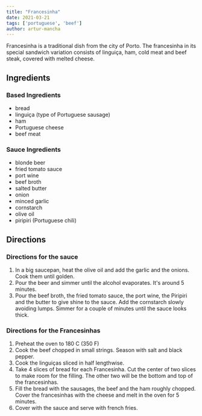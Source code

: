 ```yaml
---
title: "Francesinha"
date: 2021-03-21
tags: ['portuguese', 'beef']
author: artur-mancha
---
```


Francesinha is a traditional dish from the city of Porto. The francesinha in its special sandwich variation consists of linguiça, ham, cold meat and beef steak, covered with melted cheese.

## Ingredients

### Based Ingredients

- bread
- linguiça (type of Portuguese sausage)
- ham
- Portuguese cheese
- beef meat

### Sauce Ingredients

- blonde beer
- fried tomato sauce
- port wine
- beef broth
- salted butter
- onion
- minced garlic
- cornstarch
- olive oil
- piripiri (Portuguese chili)

## Directions

### Directions for the sauce

1. In a big saucepan, heat the olive oil and add the garlic and the onions. Cook them until golden.
2. Pour the beer and simmer until the alcohol evaporates. It's around 5 minutes.
3. Pour the beef broth, the fried tomato sauce, the port wine, the Piripiri and the butter to give shine to the sauce. Add the cornstarch slowly avoiding lumps. Simmer for a couple of minutes until the sauce looks thick.

### Directions for the Francesinhas

1. Preheat the oven to 180 C (350 F)
2. Cook the beef chopped in small strings. Season with salt and black pepper.
3. Cook the linguiças sliced in half lengthwise.
4. Take 4 slices of bread for each Francesinha. Cut the center of two slices to make room for the filling. The other two will be the bottom and top of the francesinhas.
5. Fill the bread with the sausages, the beef and the ham roughly chopped. Cover the francesinhas with the cheese and melt in the oven for 5 minutes.
6. Cover with the sauce and serve with french fries.
